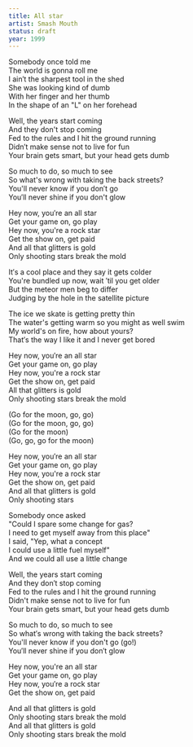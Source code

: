 ```yaml
---
title: All star
artist: Smash Mouth
status: draft
year: 1999
---
```


Somebody once told me  
The world is gonna roll me  
I ain′t the sharpest tool in the shed  
She was looking kind of dumb  
With her finger and her thumb  
In the shape of an "L" on her forehead  

Well, the years start coming  
And they don't stop coming  
Fed to the rules and I hit the ground running  
Didn′t make sense not to live for fun  
Your brain gets smart, but your head gets dumb  

So much to do, so much to see  
So what's wrong with taking the back streets?  
You'll never know if you don′t go  
You′ll never shine if you don't glow  


Hey now, you′re an all star  
Get your game on, go play  
Hey now, you're a rock star  
Get the show on, get paid  
And all that glitters is gold  
Only shooting stars break the mold  

It′s a cool place and they say it gets colder  
You're bundled up now, wait ′til you get older  
But the meteor men beg to differ  
Judging by the hole in the satellite picture  

The ice we skate is getting pretty thin  
The water's getting warm so you might as well swim  
My world's on fire, how about yours?  
That′s the way I like it and I never get bored  

Hey now, you′re an all star  
Get your game on, go play  
Hey now, you're a rock star  
Get the show on, get paid  
All that glitters is gold  
Only shooting stars break the mold  

(Go for the moon, go, go)  
(Go for the moon, go, go)  
(Go for the moon)  
(Go, go, go for the moon)  


Hey now, you′re an all star  
Get your game on, go play  
Hey now, you're a rock star  
Get the show on, get paid  
And all that glitters is gold  
Only shooting stars  

Somebody once asked  
"Could I spare some change for gas?  
I need to get myself away from this place"  
I said, "Yep, what a concept  
I could use a little fuel myself"  
And we could all use a little change  

Well, the years start coming  
And they don′t stop coming  
Fed to the rules and I hit the ground running  
Didn't make sense not to live for fun  
Your brain gets smart, but your head gets dumb  

So much to do, so much to see  
So what′s wrong with taking the back streets?  
You'll never know if you don't go (go!)  
You′ll never shine if you don′t glow  

Hey now, you're an all star  
Get your game on, go play  
Hey now, you′re a rock star  
Get the show on, get paid  

And all that glitters is gold  
Only shooting stars break the mold  
And all that glitters is gold  
Only shooting stars break the mold  
